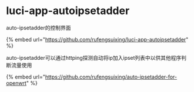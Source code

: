 # luci-app-autoipsetadder

auto-ipsetadder的控制界面

{% embed url="https://github.com/rufengsuixing/luci-app-autoipsetadder" %}

auto-ipsetadder可以通过httping探测自动将ip加入ipset列表中以供其他程序判断流量使用

{% embed url="https://github.com/rufengsuixing/auto-ipsetadder-for-openwrt" %}
